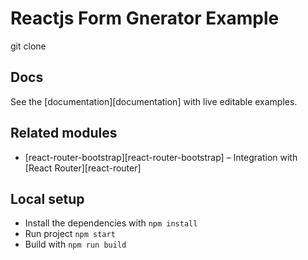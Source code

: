 # Reactjs Form Gnerator Example

git clone 

## Docs

See the [documentation][documentation] with live editable examples.

## Related modules

- [react-router-bootstrap][react-router-bootstrap] – Integration with [React Router][react-router]

## Local setup

- Install the dependencies with `npm install`
- Run project `npm start`
- Build with `npm run build`
